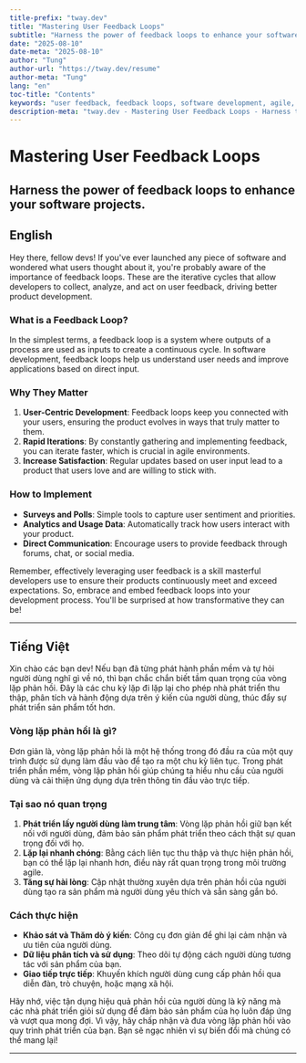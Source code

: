 ```yaml
---
title-prefix: "tway.dev"
title: "Mastering User Feedback Loops"
subtitle: "Harness the power of feedback loops to enhance your software projects."
date: "2025-08-10"
date-meta: "2025-08-10"
author: "Tung"
author-url: "https://tway.dev/resume"
author-meta: "Tung"
lang: "en"
toc-title: "Contents"
keywords: "user feedback, feedback loops, software development, agile, user experience, tway.dev"
description-meta: "tway.dev - Mastering User Feedback Loops - Harness the power of feedback loops to enhance your software projects."
---
```


# Mastering User Feedback Loops
## Harness the power of feedback loops to enhance your software projects.

## English
Hey there, fellow devs! If you've ever launched any piece of software and wondered what users thought about it, you're probably aware of the importance of feedback loops. These are the iterative cycles that allow developers to collect, analyze, and act on user feedback, driving better product development.

### What is a Feedback Loop?
In the simplest terms, a feedback loop is a system where outputs of a process are used as inputs to create a continuous cycle. In software development, feedback loops help us understand user needs and improve applications based on direct input.

### Why They Matter
1. **User-Centric Development**: Feedback loops keep you connected with your users, ensuring the product evolves in ways that truly matter to them.
2. **Rapid Iterations**: By constantly gathering and implementing feedback, you can iterate faster, which is crucial in agile environments.
3. **Increase Satisfaction**: Regular updates based on user input lead to a product that users love and are willing to stick with.

### How to Implement
- **Surveys and Polls**: Simple tools to capture user sentiment and priorities.
- **Analytics and Usage Data**: Automatically track how users interact with your product.
- **Direct Communication**: Encourage users to provide feedback through forums, chat, or social media.

Remember, effectively leveraging user feedback is a skill masterful developers use to ensure their products continuously meet and exceed expectations. So, embrace and embed feedback loops into your development process. You'll be surprised at how transformative they can be!

---

## Tiếng Việt
Xin chào các bạn dev! Nếu bạn đã từng phát hành phần mềm và tự hỏi người dùng nghĩ gì về nó, thì bạn chắc chắn biết tầm quan trọng của vòng lặp phản hồi. Đây là các chu kỳ lặp đi lặp lại cho phép nhà phát triển thu thập, phân tích và hành động dựa trên ý kiến của người dùng, thúc đẩy sự phát triển sản phẩm tốt hơn.

### Vòng lặp phản hồi là gì?
Đơn giản là, vòng lặp phản hồi là một hệ thống trong đó đầu ra của một quy trình được sử dụng làm đầu vào để tạo ra một chu kỳ liên tục. Trong phát triển phần mềm, vòng lặp phản hồi giúp chúng ta hiểu nhu cầu của người dùng và cải thiện ứng dụng dựa trên thông tin đầu vào trực tiếp.

### Tại sao nó quan trọng
1. **Phát triển lấy người dùng làm trung tâm**: Vòng lặp phản hồi giữ bạn kết nối với người dùng, đảm bảo sản phẩm phát triển theo cách thật sự quan trọng đối với họ.
2. **Lặp lại nhanh chóng**: Bằng cách liên tục thu thập và thực hiện phản hồi, bạn có thể lặp lại nhanh hơn, điều này rất quan trọng trong môi trường agile.
3. **Tăng sự hài lòng**: Cập nhật thường xuyên dựa trên phản hồi của người dùng tạo ra sản phẩm mà người dùng yêu thích và sẵn sàng gắn bó.

### Cách thực hiện
- **Khảo sát và Thăm dò ý kiến**: Công cụ đơn giản để ghi lại cảm nhận và ưu tiên của người dùng.
- **Dữ liệu phân tích và sử dụng**: Theo dõi tự động cách người dùng tương tác với sản phẩm của bạn.
- **Giao tiếp trực tiếp**: Khuyến khích người dùng cung cấp phản hồi qua diễn đàn, trò chuyện, hoặc mạng xã hội.

Hãy nhớ, việc tận dụng hiệu quả phản hồi của người dùng là kỹ năng mà các nhà phát triển giỏi sử dụng để đảm bảo sản phẩm của họ luôn đáp ứng và vượt qua mong đợi. Vì vậy, hãy chấp nhận và đưa vòng lặp phản hồi vào quy trình phát triển của bạn. Bạn sẽ ngạc nhiên vì sự biến đổi mà chúng có thể mang lại!

---